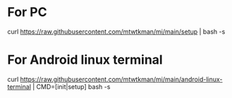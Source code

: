 # For PC
curl https://raw.githubusercontent.com/mtwtkman/mi/main/setup | bash -s

# For Android linux terminal
curl https://raw.githubusercontent.com/mtwtkman/mi/main/android-linux-terminal | CMD=[init|setup] bash -s
